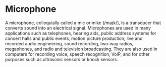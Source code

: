 # Microphone
A microphone, colloquially called a mic or mike (/maɪk/), is a transducer that converts sound into an electrical signal. Microphones are used in many applications such as telephones, hearing aids, public address systems for concert halls and public events, motion picture production, live and recorded audio engineering, sound recording, two-way radios, megaphones, and radio and television broadcasting. They are also used in computers for recording voice, speech recognition, VoIP, and for other purposes such as ultrasonic sensors or knock sensors.
